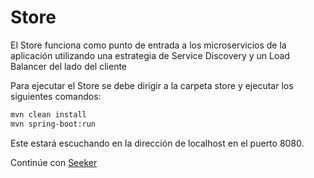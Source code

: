 # Store

El Store funciona como punto de entrada a los microservicios de la aplicación utilizando una estrategia de Service Discovery y un Load Balancer del lado del cliente

Para ejecutar el Store se debe dirigir a la carpeta store y ejecutar los siguientes comandos:

```bash
mvn clean install
mvn spring-boot:run
```

Este estará escuchando en la dirección de localhost en el puerto 8080.

Continúe con [Seeker](seeker.md)
